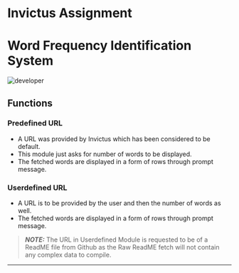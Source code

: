 # Invictus Assignment
# Word Frequency Identification System
![developer](https://img.shields.io/badge/Developed%20By%20%3A-Srisai%20Reddy-red)
## Functions
### Predefined URL
- A URL was provided by Invictus which has been considered to be default.
- This module just asks for number of words to be displayed. 
- The fetched words are displayed in a form of rows through prompt message.

### Userdefined URL
- A URL is to be provided by the user and then the number of words as well.
- The fetched words are displayed in a form of rows through prompt message.

> **_NOTE:_** The URL in Userdefined Module is requested to be of a ReadME file from Github as the Raw ReadME fetch will not contain any complex data to compile.
---
